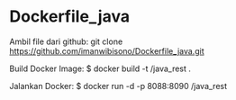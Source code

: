 # Dockerfile_java

Ambil file dari github:
git clone https://github.com/imanwibisono/Dockerfile_java.git

Build Docker Image:
$ docker build -t <username>/java_rest .

Jalankan Docker:
$ docker run -d -p 8088:8090 <username>/java_rest
